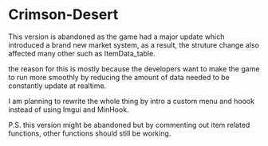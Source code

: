 # Crimson-Desert

This version is abandoned as the game had a major update which introduced a brand new market system, as a result, the struture change also affected many other such as ItemData_table.

the reason for this is mostly because the developers want to make the game to run more smoothly by reducing the amount of data needed to be constantly update at realtime.

I am planning to rewrite the whole thing by intro a custom menu and hoook instead of using Imgui and MinHook.

P.S. this version might be abandoned but by commenting out item related functions, other functions should still be working.
